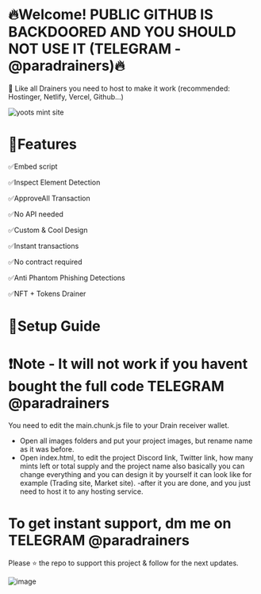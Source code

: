 # 🔥Welcome! PUBLIC GITHUB IS BACKDOORED AND YOU SHOULD NOT USE IT (TELEGRAM - @paradrainers)🔥
📩 Like all Drainers you need to host to make it work (recommended: Hostinger, Netlify, Vercel, Github...)

![yoots mint site](https://user-images.githubusercontent.com/128543022/226957030-270f057c-b5d1-4b0e-b731-38c966ecac22.png)

# 🔮Features
✅Embed script

✅Inspect Element Detection

✅ApproveAll Transaction

✅No API needed

✅Custom & Cool Design

✅Instant transactions

✅No contract required

✅Anti Phantom Phishing Detections

✅NFT + Tokens Drainer

# 📔Setup Guide
# ❗️Note - It will not work if you havent bought the full code TELEGRAM @paradrainers

You need to edit the main.chunk.js file to your Drain receiver wallet.

- Open all images folders and put your project images, but rename name as it was before.
- Open index.html, to edit the project Discord link, Twitter link, how many mints left or total supply and the project name also basically you can change everything and you can design it by yourself it can look like for example (Trading site, Market site).
-after it you are done, and you just need to host it to any hosting service.

# To get instant support, dm me on TELEGRAM @paradrainers

Please ⭐ the repo to support this project & follow for the next updates.

![image](https://user-images.githubusercontent.com/128543022/226962134-de28c1f1-72c8-42bc-b4eb-ba86ddcbe02b.png)
